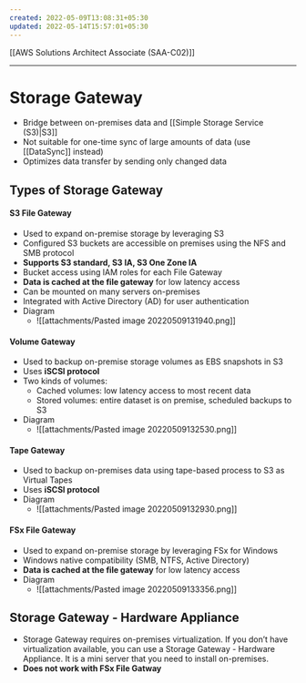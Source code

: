 ```yaml
---
created: 2022-05-09T13:08:31+05:30
updated: 2022-05-14T15:57:01+05:30
---
```

[[AWS Solutions Architect Associate (SAA-C02)]]

---
# Storage Gateway
- Bridge between on-premises data and [[Simple Storage Service (S3)|S3]]
- Not suitable for one-time sync of large amounts of data (use [[DataSync]] instead)
- Optimizes data transfer by sending only changed data

## Types of Storage Gateway

#### S3 File Gateway
-   Used to expand on-premise storage by leveraging S3
-   Configured S3 buckets are accessible on premises using the NFS and SMB protocol
-   **Supports S3 standard, S3 IA, S3 One Zone IA**
-   Bucket access using lAM roles for each File Gateway
-   **Data is cached at the file gateway** for low latency access
-   Can be mounted on many servers on-premises
-   Integrated with Active Directory (AD) for user authentication
- Diagram
	- ![[attachments/Pasted image 20220509131940.png]]

#### Volume Gateway
-   Used to backup on-premise storage volumes as EBS snapshots in S3
-   Uses **iSCSI protocol**
-   Two kinds of volumes:
    -   Cached volumes: low latency access to most recent data
    -   Stored volumes: entire dataset is on premise, scheduled backups to S3
- Diagram
	- ![[attachments/Pasted image 20220509132530.png]]

#### Tape Gateway
- Used to backup on-premises data using tape-based process to S3 as Virtual Tapes
- Uses **iSCSI protocol**
- Diagram
	- ![[attachments/Pasted image 20220509132930.png]]

#### FSx File Gateway
- Used to expand on-premise storage by leveraging FSx for Windows
- Windows native compatibility (SMB, NTFS, Active Directory)
- **Data is cached at the file gateway** for low latency access
- Diagram
	- ![[attachments/Pasted image 20220509133356.png]]

## Storage Gateway - Hardware Appliance
-   Storage Gateway requires on-premises virtualization. If you don’t have virtualization available, you can use a Storage Gateway - Hardware Appliance. It is a mini server that you need to install on-premises.
-   **Does not work with FSx File Gatway**